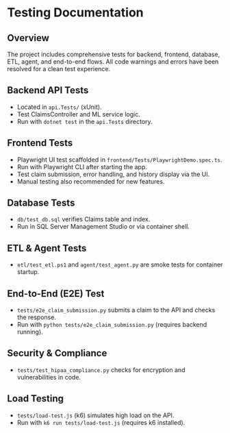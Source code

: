 # Testing Documentation

## Overview
The project includes comprehensive tests for backend, frontend, database, ETL, agent, and end-to-end flows. All code warnings and errors have been resolved for a clean test experience.

## Backend API Tests
- Located in `api.Tests/` (xUnit).
- Test ClaimsController and ML service logic.
- Run with `dotnet test` in the `api.Tests` directory.

## Frontend Tests
- Playwright UI test scaffolded in `frontend/Tests/PlaywrightDemo.spec.ts`.
- Run with Playwright CLI after starting the app.
- Test claim submission, error handling, and history display via the UI.
- Manual testing also recommended for new features.

## Database Tests
- `db/test_db.sql` verifies Claims table and index.
- Run in SQL Server Management Studio or via container shell.

## ETL & Agent Tests
- `etl/test_etl.ps1` and `agent/test_agent.py` are smoke tests for container startup.

## End-to-End (E2E) Test
- `tests/e2e_claim_submission.py` submits a claim to the API and checks the response.
- Run with `python tests/e2e_claim_submission.py` (requires backend running).

## Security & Compliance
- `tests/test_hipaa_compliance.py` checks for encryption and vulnerabilities in code.

## Load Testing
- `tests/load-test.js` (k6) simulates high load on the API.
- Run with `k6 run tests/load-test.js` (requires k6 installed).
